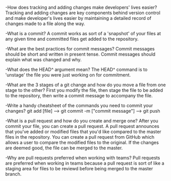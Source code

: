 -How does tracking and adding changes make developers' lives easier?
Tracking and adding changes are key components behind version control and make developer's lives easier by maintaining a detailed record of changes made to a file along the way.  

-What is a commit?
A commit works as sort of a 'snapshot' of your files at any given time and committed files get added to the repository. 

-What are the best practices for commit messages?
Commit messages should be short and written in present tense. Commit messages should explain what was changed and why.

-What does the HEAD^ argument mean?
The HEAD^ command is to 'unstage' the file you were just working on for commitment. 

-What are the 3 stages of a git change and how do you move a file from 
one stage to the other?
First you modify the file, then stage the file to be added to the repository, then write a commit message to accompany the file.

-Write a handy cheatsheet of the commands you need to commit your changes?
git add [file] --> git commit -m ["commit message"] --> git push

-What is a pull request and how do you create and merge one?
After you commit your file, you can create a pull request. A pull request announces that you've added or modified files that you'd like compared to the master files in the repository. You can create a pull request from GitHub which allows a user to compare the modified files to the original. If the changes are deemed good, the file can be merged to the master.

-Why are pull requests preferred when working with teams?
Pull requests are preferred when working in teams because a pull request is sort of like a staging area for files to be reviewd before being merged to the master branch.   